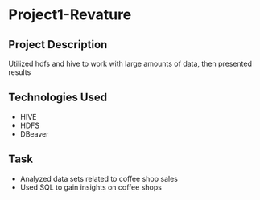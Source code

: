 # Project1-Revature
## Project Description
Utilized hdfs and hive to work with large amounts of data, then presented results
## Technologies Used
* HIVE
* HDFS
* DBeaver
## Task
* Analyzed data sets related to coffee shop sales
* Used SQL to gain insights on coffee shops

